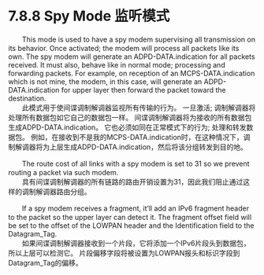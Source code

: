 # 7.8.8 Spy Mode 监听模式

　　This mode is used to have a spy modem supervising all transmission on its behavior. Once activated; the modem will process all packets like its own. The spy modem will generate an ADPD-DATA.indication for all packets received. It must also, behave like in normal mode; processing and forwarding packets. For example, on reception of an MCPS-DATA.indication which is not mine, the modem, in this case, will generate an ADPD-DATA.indication for upper layer then forward the packet toward the destination.  
　　此模式用于使间谍调制解调器监视所有传输的行为。 一旦激活; 调制解调器将处理所有数据包如它自己的数据包一样。 间谍调制解调器将为接收的所有数据包生成ADPD-DATA.indication。 它也必须如同在正常模式下的行为; 处理和转发数据包。 例如，在接收到不是我的MCPS-DATA.indication时，在这种情况下，调制解调器将为上层生成ADPD-DATA.indication，然后将该分组转发到目的地。

　　The route cost of all links with a spy modem is set to 31 so we prevent routing a packet via such modem.  
　　具有间谍调制解调器的所有链路的路由开销设置为31，因此我们阻止通过这样的调制解调器路由分组。

　　If a spy modem receives a fragment, it’ll add an IPv6 fragment header to the packet so the upper layer can detect it. The fragment offset field will be set to the offset of the LOWPAN header and the Identification field to the Datagram_Tag.  
　　如果间谍调制解调器接收到一个片段，它将添加一个IPv6片段头到数据包，所以上层可以检测它。 片段偏移字段将被设置为LOWPAN报头和标识字段到Datagram_Tag的偏移。
